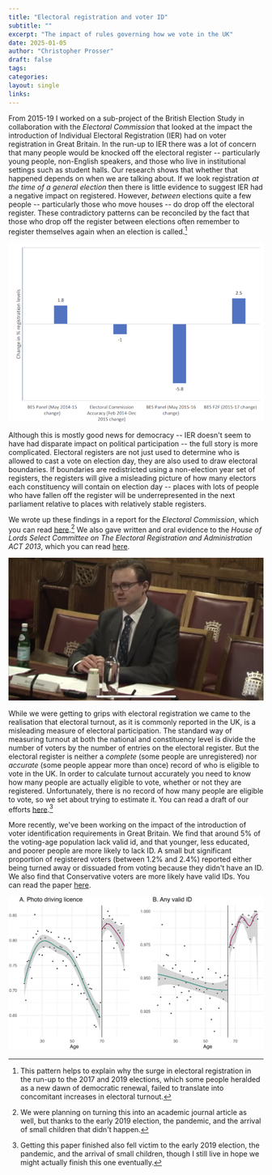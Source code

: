```yaml
---
title: "Electoral registration and voter ID"
subtitle: ""
excerpt: "The impact of rules governing how we vote in the UK"
date: 2025-01-05
author: "Christopher Prosser"
draft: false
tags:
categories:
layout: single
links:
---
```


From 2015-19 I worked on a sub-project of the British Election Study in collaboration with the *Electoral Commission* that looked at the impact the introduction of Individual Electoral Registration (IER) had on voter registration in Great Britain. In the run-up to IER there was a lot of concern that many people would be knocked off the electoral register -- particularly young people, non-English speakers, and those who live in institutional settings such as student halls. Our research shows that whether that happened depends on when we are talking about. If we look registration *at the time of a general election* then there is little evidence to suggest IER had a negative impact on registered. However, *between* elections quite a few people -- particularly those who move houses -- do drop off the electoral register. These contradictory patterns can be reconciled by the fact that those who drop off the register between elections often remember to register themselves again when an election is called.[^1]

[^1]: This pattern helps to explain why the surge in electoral registration in the run-up to the 2017 and 2019 elections, which some people heralded as a new dawn of democratic renewal, failed to translate into concomitant increases in electoral turnout.

![](reglevels.png)

Although this is mostly good news for democracy -- IER doesn't seem to have had disparate impact on political participation -- the full story is more complicated. Electoral registers are not just used to determine who is allowed to cast a vote on election day, they are also used to draw electoral boundaries. If boundaries are redistricted using a non-election year set of registers, the registers will give a misleading picture of how many electors each constituency will contain on election day -- places with lots of people who have fallen off the register will be underrepresented in the next parliament relative to places with relatively stable registers.

We wrote up these findings in a report for the *Electoral Commission*, which you can read <a href="https://www.britishelectionstudy.com/wp-content/uploads/2021/02/Registration-Report-BES-website.pdf" target="_blank">here</a>.[^2] We also gave written and oral evidence to the *House of Lords Select Committee on The Electoral Registration and Administration ACT 2013*, which you can read <a href="https://committees.parliament.uk/writtenevidence/186/pdf/" target="_blank">here</a>.

[^2]: We were planning on turning this into an academic journal article as well, but thanks to the early 2019 election, the pandemic, and the arrival of small children that didn't happen.

![](lords.png)

While we were getting to grips with electoral registration we came to the realisation that electoral turnout, as it is commonly reported in the UK, is a misleading measure of electoral participation. The standard way of measuring turnout at both the national and constituency level is divide the number of voters by the number of entries on the electoral register. But the electoral register is neither a *complete* (some people are unregistered) nor *accurate* (some people appear more than once) record of who is eligible to vote in the UK. In order to calculate turnout accurately you need to know how many people are actually eligible to vote, whether or not they are registered. Unfortunately, there is no record of how many people are eligible to vote, so we set about trying to estimate it. You can read a draft of our efforts <a href="https://papers.ssrn.com/sol3/papers.cfm?abstract_id=3773695" target="_blank">here</a>.[^3]

[^3]: Getting this paper finished also fell victim to the early 2019 election, the pandemic, and the arrival of small children, though I still live in hope we might actually finish this one eventually.

More recently, we've been working on the impact of the introduction of voter identification requirements in Great Britain. We find that around 5% of the voting-age population lack valid id, and that younger, less educated, and poorer people are more likely to lack ID. A small but significant proportion of registered voters (between 1.2% and 2.4%) reported either being turned away or dissuaded from voting because they didn't have an ID. We also find that Conservative voters are more likely have valid IDs. You can read the paper <a href="https://doi.org/10.1093/pa/gsae039" target="_blank">here</a>. 

![](id.jpeg)